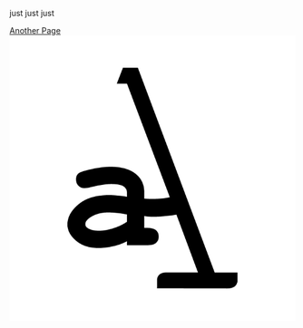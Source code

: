 just just just

<a href="http://hyper-thanatos.github.io/_layouts/post.html">Another Page</a>
<img    src="/assets/img/logo11.png" alt="logo11">
